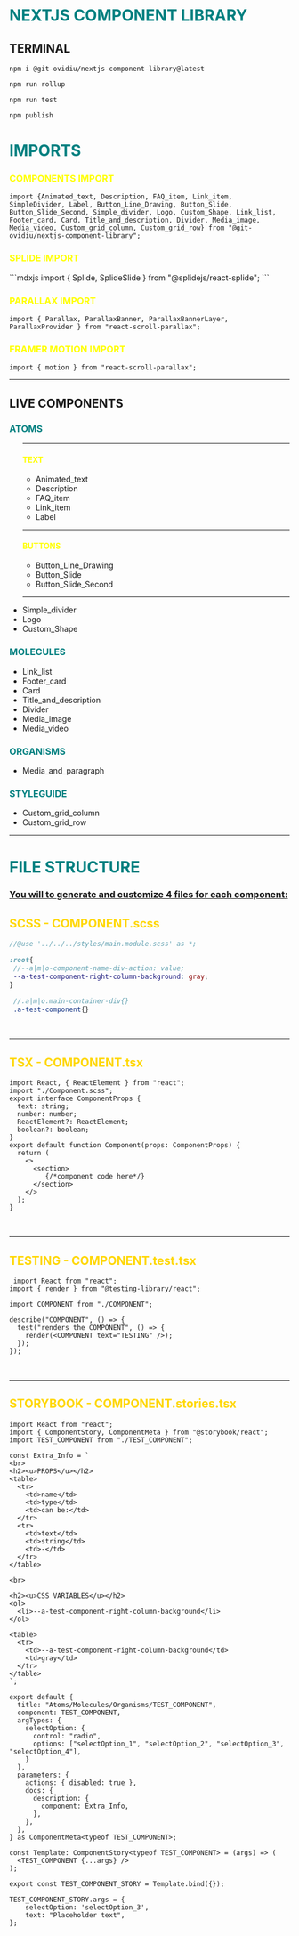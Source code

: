 
<h1 style="color: teal">NEXTJS COMPONENT LIBRARY</h1>

## TERMINAL
```
npm i @git-ovidiu/nextjs-component-library@latest
```

```
npm run rollup 
```

```
npm run test
```

```
npm publish
```

<h1 style="color: teal">IMPORTS</h1>
<h3 style="color: yellow">COMPONENTS IMPORT</h3>

```mdxjs
import {Animated_text, Description, FAQ_item, Link_item, SimpleDivider, Label, Button_Line_Drawing, Button_Slide, Button_Slide_Second, Simple_divider, Logo, Custom_Shape, Link_list, Footer_card, Card, Title_and_description, Divider, Media_image, Media_video, Custom_grid_column, Custom_grid_row} from "@git-ovidiu/nextjs-component-library";
```

<h3 style="color: yellow">SPLIDE IMPORT</h3>
```mdxjs
import { Splide, SplideSlide } from "@splidejs/react-splide";
```

<h3 style="color: yellow">PARALLAX IMPORT</h3>

```mdxjs
import { Parallax, ParallaxBanner, ParallaxBannerLayer, ParallaxProvider } from "react-scroll-parallax";
```

<h3 style="color: yellow">FRAMER MOTION IMPORT</h3>

```mdxjs
import { motion } from "react-scroll-parallax";
```





<hr/>
<h2> LIVE COMPONENTS </h2>
<h3 style="color: teal">ATOMS</h3>
<ul>
<hr>
    <h4 style="color: yellow">TEXT</h4>
    <ul>
    <li>Animated_text</li>
    <li>Description</li>
    <li>FAQ_item</li>
    <li>Link_item</li>
    <li>Label</li>
    </ul>
    <hr>
    <h4 style="color: yellow">BUTTONS</h4>
    <ul>
    <li>Button_Line_Drawing</li>
    <li>Button_Slide</li>
    <li>Button_Slide_Second</li>
    </ul>
    <hr>
    <li>Simple_divider</li>
    <li>Logo</li>
    <li>Custom_Shape</li>
</ul>
<h3 style="color: teal">MOLECULES</h3>
<ul>
    <li>Link_list</li>
    <li>Footer_card</li>
    <li>Card</li>
    <li>Title_and_description</li>
    <li>Divider</li>
    <li>Media_image</li>
    <li>Media_video</li>
</ul>
<h3 style="color: teal">ORGANISMS</h3>
<ul>
<li>Media_and_paragraph</li>
</ul>
<h3 style="color: teal">STYLEGUIDE</h3>
<ul>
<li>Custom_grid_column</li>
<li>Custom_grid_row</li>
</ul>

<hr/>

<h1 style="color: teal">FILE STRUCTURE</h1>
<u><h3>You will to generate and customize 4 files for each component:</h3></u>

<h2 style="color: gold">SCSS - COMPONENT.scss</h2>

 ```scss
 //@use '../../../styles/main.module.scss' as *;

:root{
  //--a|m|o-component-name-div-action: value;
  --a-test-component-right-column-background: gray;
}

  //.a|m|o.main-container-div{}
  .a-test-component{}
```

<br/>
<hr>

<h2 style="color: gold">TSX - COMPONENT.tsx</h2>

```tsx
import React, { ReactElement } from "react";
import "./Component.scss";
export interface ComponentProps {
  text: string;
  number: number;
  ReactElement?: ReactElement;
  boolean?: boolean;
}
export default function Component(props: ComponentProps) {
  return (
    <>
      <section>
         {/*component code here*/}
      </section>
    </>
  );
}

```
<br/>
<hr/>

<h2 style="color: gold">TESTING - COMPONENT.test.tsx</h2>

```tsx
 import React from "react";
import { render } from "@testing-library/react";

import COMPONENT from "./COMPONENT";

describe("COMPONENT", () => {
  test("renders the COMPONENT", () => {
    render(<COMPONENT text="TESTING" />);
  });
});
```
<br/>
<hr/>


<h2 style="color: gold">STORYBOOK - COMPONENT.stories.tsx</h2>

```tsx
import React from "react";
import { ComponentStory, ComponentMeta } from "@storybook/react";
import TEST_COMPONENT from "./TEST_COMPONENT";

const Extra_Info = `
<br>
<h2><u>PROPS</u></h2>
<table>
  <tr>
    <td>name</td>
    <td>type</td>
    <td>can be:</td>
  </tr>
  <tr>
    <td>text</td>
    <td>string</td>
    <td>-</td>
  </tr>
</table>

<br>

<h2><u>CSS VARIABLES</u></h2>
<ol>
  <li>--a-test-component-right-column-background</li>
</ol>

<table>
  <tr>
    <td>--a-test-component-right-column-background</td>
    <td>gray</td>
  </tr>
</table>
`;

export default {
  title: "Atoms/Molecules/Organisms/TEST_COMPONENT",
  component: TEST_COMPONENT,
  argTypes: {
    selectOption: {
      control: "radio",
      options: ["selectOption_1", "selectOption_2", "selectOption_3", "selectOption_4"],
    }
  },
  parameters: {
    actions: { disabled: true },
    docs: {
      description: {
        component: Extra_Info,
      },
    },
  },
} as ComponentMeta<typeof TEST_COMPONENT>;

const Template: ComponentStory<typeof TEST_COMPONENT> = (args) => (
  <TEST_COMPONENT {...args} />
);

export const TEST_COMPONENT_STORY = Template.bind({});

TEST_COMPONENT_STORY.args = {
    selectOption: 'selectOption_3',
    text: "Placeholder text",
};

```
